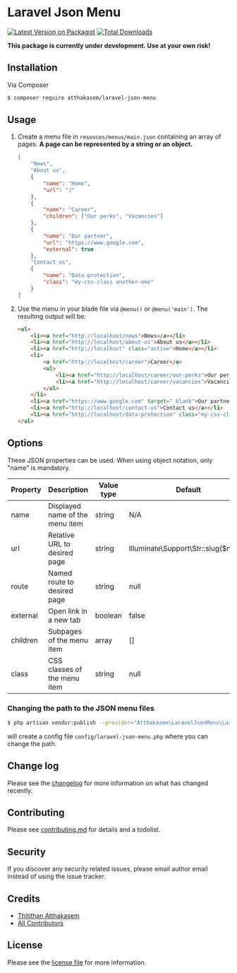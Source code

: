 # Laravel Json Menu

[![Latest Version on Packagist][ico-version]][link-packagist]
[![Total Downloads][ico-downloads]][link-downloads]

<!-- [![Build Status][ico-travis]][link-travis]
[![StyleCI][ico-styleci]][link-styleci] -->

__This package is currently under development. Use at your own risk!__

## Installation

Via Composer

```bash
$ composer require atthakasem/laravel-json-menu
```

## Usage

1. Create a menu file in `resouces/menus/main.json` containing an array of pages. **A page can be represented by a string or an object.**

    ```json
    [
        "News",
        "About us",
        {
            "name": "Home",
            "url": "/"
        },
        {
            "name": "Career",
            "children": ["Our perks", "Vacancies"]
        },
        {
            "name": "Our partner",
            "url": "https://www.google.com",
            "external": true
        },
        "Contact us",
        {
            "name": "Data protection",
            "class": "my-css-class another-one"
        }
    ]
    ```

2. Use the menu in your blade file via `@menu()` or `@menu('main')`. The resulting output will be:

    ```html
    <ul>
        <li><a href="http://localhost/news">News</a></li>
        <li><a href="http://localhost/about-us">About us</a></li>
        <li><a href="http://localhost" class="active">Home</a></li>
        <li>
            <a href="http://localhost/career">Career</a>
            <ul>
                <li><a href="http://localhost/career/our-perks">Our perks</a></li>
                <li><a href="http://localhost/career/vacancies">Vacancies</a></li>
            </ul>
        </li>
        <li><a href="https://www.google.com" target="_blank">Our partner</a></li>
        <li><a href="http://localhost/contact-us">Contact us</a></li>
        <li><a href="http://localhost/data-protection" class="my-css-class another-one">Data protection</a></li>
    </ul>
    ```

## Options

These JSON properties can be used. When using object notation, only "name" is mandatory.

Property | Description | Value type | Default
--- | --- | --- | ---
name | Displayed name of the menu item | string | N/A
url | Relative URL to desired page | string | Illuminate\Support\Str::slug($name)
route | Named route to desired page | string | null
external | Open link in a new tab | boolean | false
children | Subpages of the menu item | array | []
class | CSS classes of the menu item | string | null

### Changing the path to the JSON menu files

```bash
$ php artisan vendor:publish --provider="Atthakasem\LaravelJsonMenu\LaravelJsonMenuServiceProvider"
```
will create a config file `config/laravel-json-menu.php` where you can change the path.

## Change log

Please see the [changelog](changelog.md) for more information on what has changed recently.

<!-- ## Testing

``` bash
$ composer test
``` -->

## Contributing

Please see [contributing.md](contributing.md) for details and a todolist.

## Security

If you discover any security related issues, please email author email instead of using the issue tracker.

## Credits

-   [Thitithan Atthakasem][link-author]
-   [All Contributors][link-contributors]

## License

Please see the [license file](license.md) for more information.

[ico-version]: https://img.shields.io/packagist/v/atthakasem/laravel-json-menu.svg?style=flat-square
[ico-downloads]: https://img.shields.io/packagist/dt/atthakasem/laravel-json-menu.svg?style=flat-square
[ico-travis]: https://img.shields.io/travis/atthakasem/laravel-json-menu/master.svg?style=flat-square
[ico-styleci]: https://styleci.io/repos/12345678/shield
[link-packagist]: https://packagist.org/packages/atthakasem/laravel-json-menu
[link-downloads]: https://packagist.org/packages/atthakasem/laravel-json-menu
[link-travis]: https://travis-ci.org/atthakasem/laravel-json-menu
[link-styleci]: https://styleci.io/repos/12345678
[link-author]: https://github.com/atthakasem
[link-contributors]: ../../contributors
